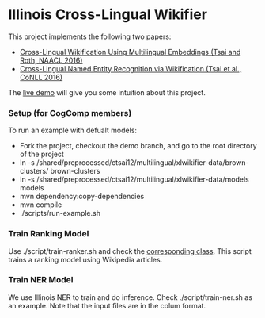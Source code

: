# Illinois Cross-Lingual Wikifier
This project implements the following two papers:
* [Cross-Lingual Wikification Using Multilingual Embeddings (Tsai and Roth, NAACL 2016)](http://cogcomp.cs.illinois.edu/page/publication_view/785)
* [Cross-Lingual Named Entity Recognition via Wikification (Tsai et al., CoNLL 2016)](http://cogcomp.cs.illinois.edu/page/publication_view/796)

The [live demo](http://bilbo.cs.illinois.edu/~ctsai12/xlwikifier/) will give you some intuition about this project.

### Setup (for CogComp members)
To run an example with defualt models:
* Fork the project, checkout the demo branch, and go to the root directory of the project 
* ln -s /shared/preprocessed/ctsai12/multilingual/xlwikifier-data/brown-clusters/ brown-clusters
* ln -s /shared/preprocessed/ctsai12/multilingual/xlwikifier-data/models models
* mvn dependency:copy-dependencies
* mvn compile
* ./scripts/run-example.sh

### Train Ranking Model
Use ./script/train-ranker.sh and check the [corresponding class](https://github.com/cttsai/cross-lingual-wikifier/blob/demo/src/main/java/edu/illinois/cs/cogcomp/xlwikifier/core/Ranker.java). This script trains a ranking model using Wikipedia articles.

### Train NER Model

We use Illinois NER to train and do inference. Check ./script/train-ner.sh as an example. Note that the input files are in the colum format. 
